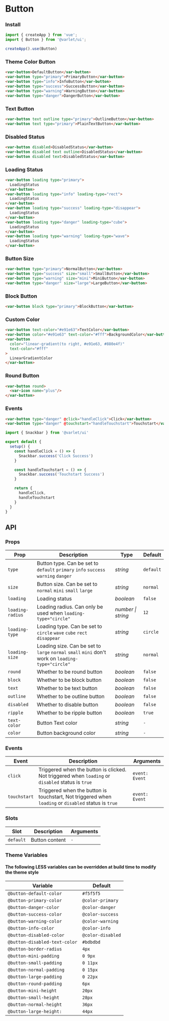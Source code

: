 # Button

### Install

```js
import { createApp } from 'vue';
import { Button } from '@varlet/ui';

createApp().use(Button)
```

### Theme Color Button

```html
<var-button>DefaultButton</var-button>
<var-button type="primary">PrimaryButton</var-button>
<var-button type="info">InfoButton</var-button>
<var-button type="success">SuccessButton</var-button>
<var-button type="warning">WarningButton</var-button>
<var-button type="danger">DangerButton</var-button>
```

### Text Button

```html
<var-button text outline type="primary">OutlineButton</var-button>
<var-button text type="primary">PlainTextButton</var-button>
```

### Disabled Status

```html
<var-button disabled>DisabledStatus</var-button>
<var-button disabled text outline>DisabledStatus</var-button>
<var-button disabled text>DisabledStatus</var-button>
```

### Loading Status

```html
<var-button loading type="primary">
  LoadingStatus
</var-button>
<var-button loading type="info" loading-type="rect">
  LoadingStatus
</var-button>
<var-button loading type="success" loading-type="disappear">
  LoadingStatus
</var-button>
<var-button loading type="danger" loading-type="cube">
  LoadingStatus
</var-button>
<var-button loading type="warning" loading-type="wave">
  LoadingStatus
</var-button>
```

### Button Size

```html
<var-button type="primary">NormalButton</var-button>
<var-button type="success" size="small">SmallButton</var-button>
<var-button type="warning" size="mini">MiniButton</var-button>
<var-button type="danger" size="large">LargeButton</var-button>
```

### Block Button

```html
<var-button block type="primary">BlockButton</var-button>
```

### Custom Color

```html
<var-button text-color="#e91e63">TextColor</var-button>
<var-button color="#e91e63" text-color="#fff">BackgroundColor</var-button>
<var-button
  color="linear-gradient(to right, #e91e63, #880e4f)"
  text-color="#fff"
>
  LinearGradientColor
</var-button>
```

### Round Button

```html
<var-button round>
  <var-icon name="plus"/>
</var-button>
```

### Events

```html
<var-button type="danger" @click="handleClick">Click</var-button>
<var-button type="danger" @touchstart="handleTouchstart">Touchstart</var-button>
```

```js
import { Snackbar } from '@varlet/ui'

export default {
  setup() {
    const handleClick = () => {
      Snackbar.success('Click Success')
    }

    const handleTouchstart = () => {
      Snackbar.success('Touchstart Success')
    }

    return {
      handleClick,
      handleTouchstart
    }
  }
}
```

## API

### Props

| Prop | Description | Type | Default | 
| --- | --- | --- | --- | 
| `type` | Button type. Can be set to   `default` `primary` `info` `success` `warning` `danger` | _string_ | `default` |
| `size` | Button size. Can be set to   `normal` `mini` `small` `large` | _string_ | `normal` |
| `loading` | Loading status | _boolean_ | `false` |  
| `loading-radius` | Loading radius. Can only be used when `loading-type="circle"` | _number \| string_ | `12` |
| `loading-type` | Loading type. Can be set to `circle` `wave` `cube` `rect` `disappear` | _string_ | `circle` |
| `loading-size` | Loading size. Can be set to `large` `normal` `small` `mini` don't work on `loading-type="circle"` | _string_ | `normal` |
| `round` | Whether to be round button | _boolean_ | `false` | 
| `block` | Whether to be block button | _boolean_ | `false` | 
| `text` | Whether to be text button | _boolean_ | `false` |
| `outline` | Whether to be outline button | _boolean_ | `false` |
| `disabled` | Whether to disable button | _boolean_ | `false` |
| `ripple` | Whether to be ripple button | _boolean_ | `true` |
| `text-color` | Button Text color | _string_ | `-` |
| `color` | Button background color | _string_ | `-` |

### Events

| Event | Description | Arguments |
| --- | --- | --- |
| `click` | Triggered when the button is clicked. Not triggered when `loading` or `disabled` status is `true` | `event: Event` |
| `touchstart` | Triggered when the button is touchstart, Not triggered when `loading` or `disabled` status is `true` | `event: Event` |

### Slots

| Slot | Description | Arguments |
| --- | --- | --- |
| `default` | Button content | `-` |

### Theme Variables
#### The following LESS variables can be overridden at build time to modify the theme style

| Variable | Default |
| --- | --- |
| `@button-default-color` | `#f5f5f5` |
| `@button-primary-color` | `@color-primary` |
| `@button-danger-color` |  `@color-danger` |
| `@button-success-color` | `@color-success` |
| `@button-warning-color` |  `@color-warning` |
| `@button-info-color` | `@color-info`|
| `@button-disabled-color` | `@color-disabled` |
| `@button-disabled-text-color` | `#bdbdbd` |
| `@button-border-radius` | `4px` |
| `@button-mini-padding` | `0 9px` |
| `@button-small-padding` | `0 11px` |
| `@button-normal-padding` | `0 15px` |
| `@button-large-padding` | `0 22px` |
| `@button-round-padding` | `6px` |
| `@button-mini-height` | `20px` |
| `@button-small-height` | `28px` |
| `@button-normal-height` | `36px` |
| `@button-large-height:` | `44px` |